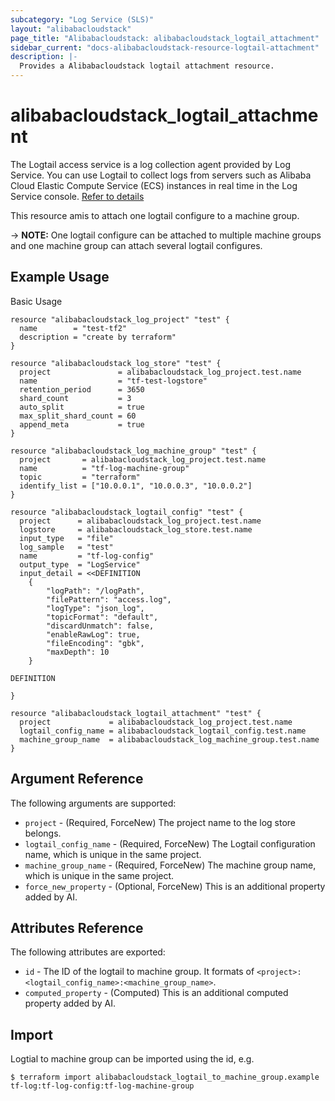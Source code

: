 ```yaml
---
subcategory: "Log Service (SLS)"
layout: "alibabacloudstack"
page_title: "Alibabacloudstack: alibabacloudstack_logtail_attachment"
sidebar_current: "docs-alibabacloudstack-resource-logtail-attachment"
description: |-
  Provides a Alibabacloudstack logtail attachment resource.
---
```


# alibabacloudstack_logtail_attachment

The Logtail access service is a log collection agent provided by Log Service.
You can use Logtail to collect logs from servers such as Alibaba Cloud Elastic
Compute Service (ECS) instances in real time in the Log Service console. [Refer to details](https://www.alibabacloud.com/help/doc-detail/29058.htm)

This resource amis to attach one logtail configure to a machine group.

-> **NOTE:** One logtail configure can be attached to multiple machine groups and one machine group can attach several logtail configures.

## Example Usage

Basic Usage

```
resource "alibabacloudstack_log_project" "test" {
  name        = "test-tf2"
  description = "create by terraform"
}

resource "alibabacloudstack_log_store" "test" {
  project               = alibabacloudstack_log_project.test.name
  name                  = "tf-test-logstore"
  retention_period      = 3650
  shard_count           = 3
  auto_split            = true
  max_split_shard_count = 60
  append_meta           = true
}

resource "alibabacloudstack_log_machine_group" "test" {
  project       = alibabacloudstack_log_project.test.name
  name          = "tf-log-machine-group"
  topic         = "terraform"
  identify_list = ["10.0.0.1", "10.0.0.3", "10.0.0.2"]
}

resource "alibabacloudstack_logtail_config" "test" {
  project      = alibabacloudstack_log_project.test.name
  logstore     = alibabacloudstack_log_store.test.name
  input_type   = "file"
  log_sample   = "test"
  name         = "tf-log-config"
  output_type  = "LogService"
  input_detail = <<DEFINITION
  	{
		"logPath": "/logPath",
		"filePattern": "access.log",
		"logType": "json_log",
		"topicFormat": "default",
		"discardUnmatch": false,
		"enableRawLog": true,
		"fileEncoding": "gbk",
		"maxDepth": 10
	}
	
DEFINITION

}

resource "alibabacloudstack_logtail_attachment" "test" {
  project             = alibabacloudstack_log_project.test.name
  logtail_config_name = alibabacloudstack_logtail_config.test.name
  machine_group_name  = alibabacloudstack_log_machine_group.test.name
}
```

## Argument Reference

The following arguments are supported:

* `project` - (Required, ForceNew) The project name to the log store belongs. 
* `logtail_config_name` - (Required, ForceNew) The Logtail configuration name, which is unique in the same project. 
* `machine_group_name` - (Required, ForceNew) The machine group name, which is unique in the same project. 
* `force_new_property` - (Optional, ForceNew) This is an additional property added by AI.

## Attributes Reference

The following attributes are exported:

* `id` - The ID of the logtail to machine group. It formats of `<project>:<logtail_config_name>:<machine_group_name>`. 
* `computed_property` - (Computed) This is an additional computed property added by AI.

## Import

Logtial to machine group can be imported using the id, e.g.

```
$ terraform import alibabacloudstack_logtail_to_machine_group.example tf-log:tf-log-config:tf-log-machine-group
```